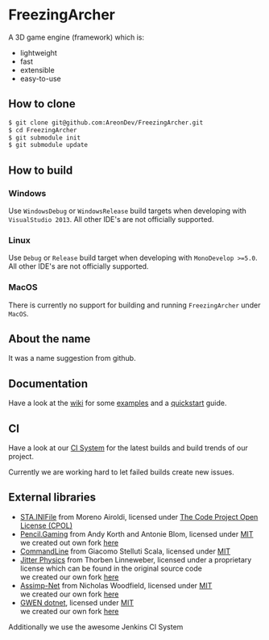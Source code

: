FreezingArcher
=========
A 3D game engine (framework) which is:
 * lightweight
 * fast
 * extensible
 * easy-to-use

How to clone
------------
```sh
$ git clone git@github.com:AreonDev/FreezingArcher.git
$ cd FreezingArcher
$ git submodule init
$ git submodule update
```

How to build
------------
### Windows
Use `WindowsDebug` or `WindowsRelease` build targets when developing with `VisualStudio 2013`. All other IDE's are not officially supported.

### Linux
Use `Debug` or `Release` build target when developing with `MonoDevelop >=5.0`. All other IDE's are not officially supported.

### MacOS
There is currently no support for building and running `FreezingArcher` under `MacOS`.

About the name
--------------
It was a name suggestion from github.

Documentation
-------------
Have a look at the [wiki](https://github.com/fin-ger/FreezingArcher/wiki) for some [examples](https://github.com/fin-ger/FreezingArcher/wiki/Components) and a [quickstart](https://github.com/fin-ger/FreezingArcher/wiki/Home#quickstart) guide.

CI
--
Have a look at our [CI System](http://jenkins.areon-dev.de) for the latest builds and build trends of our project.

Currently we are working hard to let failed builds create new issues.

External libraries
------------------
 * [STA.INIFile](http://www.codeproject.com/Articles/35401/A-Cross-platform-C-Class-for-Using-INI-Files-to-St) from Moreno Airoldi, licensed under [The Code Project Open License (CPOL)](http://www.codeproject.com/info/cpol10.aspx)
 * [Pencil.Gaming](https://github.com/andykorth/Pencil.Gaming) from Andy Korth and Antonie Blom, licensed under [MIT](https://github.com/andykorth/Pencil.Gaming/blob/master/Pencil.Gaming/LICENSE.TXT)  
 we created out own fork [here](https://github.com/martin31821/Pencil.Gaming)
 * [CommandLine](http://commandline.codeplex.com/) from Giacomo Stelluti Scala, licensed under [MIT](http://commandline.codeplex.com/license)
 * [Jitter Physics](http://jitter-physics.com) from Thorben Linneweber, licensed under a proprietary license which can be found in the original source code  
 we created our own fork [here](https://github.com/martin31821/jitterphysics)
 * [Assimp-Net](https://code.google.com/p/assimp-net/) from Nicholas Woodfield, licensed under [MIT](http://opensource.org/licenses/mit-license.php)  
we created our own fork [here](https://github.com/martin31821/assimp-net)
 * [GWEN dotnet](https://code.google.com/p/gwen-dotnet/), licensed under [MIT](http://opensource.org/licenses/mit-license.php)  
we created our own fork [here](https://github.com/martin31821/gwen-dotnet)

Additionally we use the awesome Jenkins CI System

